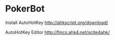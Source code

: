 PokerBot
========


Install AutoHotKey
http://ahkscript.org/download/

AutoHotKey Editor
http://fincs.ahk4.net/scite4ahk/
